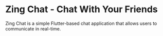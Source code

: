 # Zing Chat - Chat With Your Friends

Zing Chat is a simple Flutter-based chat application that allows users to communicate in real-time.
